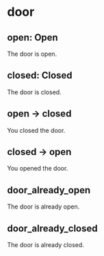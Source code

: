 # door

## open: Open

The door is open.

## closed: Closed

The door is closed.

## open -> closed

You closed the door.

## closed -> open

You opened the door.

## door\_already\_open

The door is already open.

## door\_already\_closed

The door is already closed.